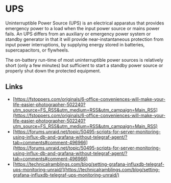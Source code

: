 # UPS

Uninterruptible Power Source (UPS) is an electrical apparatus that provides emergency power to a load when the input power source or mains power fails. 
An UPS differs from an auxiliary or emergency power system or standby generator in that it will provide near-instantaneous protection from input power 
interruptions, by supplying energy stored in batteries, supercapacitors, or flywheels. 

The on-battery run-time of most uninterruptible power sources is relatively short (only a few minutes) but sufficient to start a standby power source 
or properly shut down the protected equipment. 

## Links

* [https://fstoppers.com/originals/6-office-conveniences-will-make-your-life-easier-photographer-502240?utm_source=FS_RSS&utm_medium=RSS&utm_campaign=Main_RSS](https://fstoppers.com/originals/6-office-conveniences-will-make-your-life-easier-photographer-502240?utm_source=FS_RSS&utm_medium=RSS&utm_campaign=Main_RSS)
* [https://forums.unraid.net/topic/50495-scripts-for-server-monitoring-using-influx-db-and-grafana-without-telegraf-agent/?tab=comments#comment-496966](https://forums.unraid.net/topic/50495-scripts-for-server-monitoring-using-influx-db-and-grafana-without-telegraf-agent/?tab=comments#comment-496966)
* [https://technicalramblings.com/blog/setting-grafana-influxdb-telegraf-ups-monitoring-unraid/](https://technicalramblings.com/blog/setting-grafana-influxdb-telegraf-ups-monitoring-unraid/)


